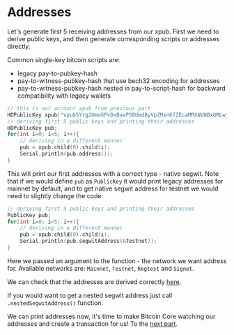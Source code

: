 # Addresses

Let's generate first 5 receiving addresses from our xpub. First we need to derive public keys, and then generate corresponding scripts or addresses directly.

Common single-key bitcoin scripts are:
- legacy pay-to-pubkey-hash
- pay-to-witness-pubkey-hash that use bech32 encoding for addresses
- pay-to-witness-pubkey-hash nested in pay-to-script-hash for backward compatibility with legacy wallets

```cpp
// this is out account xpub from previous part
HDPublicKey xpub("vpub5Yrg2UmoGPvDxBavP5BUmdByVpZMxnKf2EcaMRXNVNBxQMLwjK4BbfdPS5qotmByvnmUtPVAUMsfsP9RJrmRDWk6t3uP285Lq5iFsrfkoKu");
// deriving first 5 public keys and printing their addresses
HDPublicKey pub;
for(int i=0; i<5; i++){
    // deriving in a different manner
    pub = xpub.child(0).child(i);
    Serial.println(pub.address());
}
```

This will print our first addresses with a correct type - native segwit. Note that if we would define `pub` as `PublicKey` it would print legacy addresses for mainnet by default, and to get native segwit address for testnet we would need to slightly change the code:

```cpp
// deriving first 5 public keys and printing their addresses
PublicKey pub;
for(int i=0; i<5; i++){
    // deriving in a different manner
    pub = xpub.child(0).child(i);
    Serial.println(pub.segwitAddress(&Testnet));
}
```

Here we passed an argument to the function - the network we want address for.
Available networks are: `Mainnet`, `Testnet`, `Regtest` and `Signet`.

We can check that the addresses are derived correctly [here](https://iancoleman.io/bip39/).

If you would want to get a nested segwit address just call `.nestedSegwitAddress()` function.

We can print addresses now, it's time to make Bitcoin Core watching our addresses and create a transaction for us! To the [next part](4_bitcoin_core.md).
